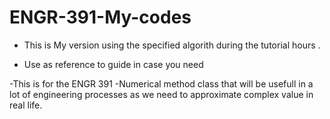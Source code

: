 # ENGR-391-My-codes


- This is My version using the specified algorith during the tutorial hours . 

- Use as reference to guide in case you need 

-This is for the ENGR 391 -Numerical method class that will be usefull in a lot of engineering processes as we need to approximate complex value in real life. 